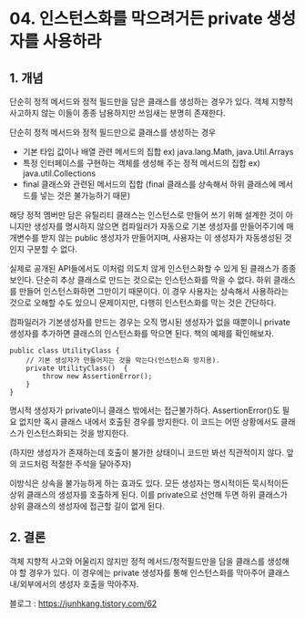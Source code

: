 # 04. 인스턴스화를 막으려거든 private 생성자를 사용하라

## 1\. 개념

단순히 정적 메서드와 정적 필드만을 담은 클래스를 생성하는 경우가 있다. 객체 지향적 사고하지 않는 이들이 종종 남용하지만 쓰임새는 분명히 존재한다.

단순히 정적 메서드와 정적 필드만으로 클래스를 생성하는 경우

-   기본 타입 값이나 배열 관련 메서드의 집합 ex) java.lang.Math, java.Util.Arrays
-   특정 인터페이스를 구현하는 객체를 생성해 주는 정적 메서드의 집합 ex) java.util.Collections
-   final 클래스와 관련된 메서드의 집합 (final 클래스를 상속해서 하위 클래스에 메서드를 넣는 것은 불가능하기 때문)

해당 정적 멤버만 담은 유틸리티 클래스는 인스턴스로 만들어 쓰기 위해 설계한 것이 아니지만 생성자를 명시하지 않으면 컴파일러가 자동으로 기본 생성자를 만들어주기에 매개변수를 받지 않는 public 생성자가 만들어지며, 사용자는 이 생성자가 자동생성된 것인지 구분할 수 없다.

실제로 공개된 API들에서도 이처럼 의도치 않게 인스턴스화할 수 있게 된 클래스가 종종 보인다. 단순히 추상 클래스로 만드는 것으로는 인스턴스화를 막을 수 없다. 하위 클래스를 만들어 인스턴스화하면 그만이기 때문이다. 이 경우 사용자는 상속해서 사용하라는 것으로 오해할 수도 있으니 문제이지만, 다행히 인스턴스화를 막는 것은 간단하다.

컴파일러가 기본생성자를 만드는 경우는 오직 명시된 생성자가 없을 때뿐이니 private 생성자를 추가하면 클래스의 인스턴스화를 막으면 된다. 책의 예제를 확인해보자.

```
public class UtilityClass {
    // 기본 생성자가 만들어지는 것을 막는다(인스턴스화 방지용).
    private UtilityClass()  {
        throw new AssertionError();
    }
}
```

명시적 생성자가 private이니 클래스 밖에서는 접근불가하다. AssertionError()도 필요 없지만 혹시 클래스 내에서 호출된 경우를 방지한다. 이 코드는 어떤 상황에서도 클래스가 인스턴스화되는 것을 방지한다.

(하지만 생성자가 존재하는데 호출이 불가한 상태이니 코드만 봐선 직관적이지 않다. 앞의 코드처럼 적절한 주석을 달아주자)

이방식은 상속을 불가능하게 하는 효과도 있다. 모든 생성자는 명시적이든 묵시적이든 상위 클래스의 생성자를 호출하게 된다. 이를 private으로 선언해 두면 하위 클래스가 상위 클래스의 생성자에 접근할 길이 없게 된다.

## 2\. 결론

객체 지향적 사고와 어울리지 않지만 정적 메서드/정적필드만을 담을 클래스를 생성해야 할 경우가 있다. 이 경우에는 private 생성자를 통해 인스턴스화를 막아주어 클래스 내/외부에서의 생성자 호출을 막아주자.

블로그 : https://junhkang.tistory.com/62
